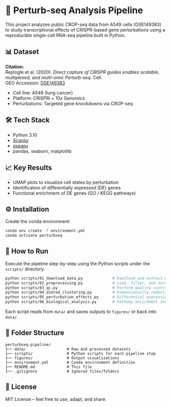 # 🔬 Perturb-seq Analysis Pipeline

This project analyzes public CROP-seq data from A549 cells (GSE149383) to study transcriptional effects of CRISPR-based gene perturbations using a reproducible single-cell RNA-seq pipeline built in Python.

## 📊 Dataset

**Citation:**  
Replogle et al. (2020). *Direct capture of CRISPR guides enables scalable, multiplexed, and multi-omic Perturb-seq*. Cell.  
GEO Accession: [GSE149383](https://www.ncbi.nlm.nih.gov/geo/query/acc.cgi?acc=GSE149383)

- Cell line: A549 (lung cancer)
- Platform: CRISPRi + 10x Genomics
- Perturbations: Targeted gene knockdowns via CROP-seq

## 🛠️ Tech Stack

- Python 3.10
- [Scanpy](https://scanpy.readthedocs.io/)
- [gseapy](https://gseapy.readthedocs.io/)
- pandas, seaborn, matplotlib

## 📈 Key Results

- UMAP plots to visualize cell states by perturbation
- Identification of differentially expressed (DE) genes
- Functional enrichment of DE genes (GO / KEGG pathways)

## ⚙️ Installation

Create the conda environment:

```bash
conda env create -f environment.yml
conda activate perturbseq
```

## 🚀 How to Run

Execute the pipeline step-by-step using the Python scripts under the `scripts/` directory.

```bash
python scripts/01_download_data.py             # Download and extract GSE149383
python scripts/02_preprocessing.py             # Load, filter, and normalize data
python scripts/03_qc.py                        # Perform quality control
python scripts/04_dimred_clustering.py         # Dimensionality reduction + clustering
python scripts/05_perturbation_effects.py      # Differential expression analysis
python scripts/06_biological_analysis.py       # Pathway enrichment analysis
```

Each script reads from `data/` and saves outputs to `figures/` or back into `data/`.

## 📂 Folder Structure

```
perturbseq-pipeline/
├── data/                  # Raw and processed datasets
├── scripts/               # Python scripts for each pipeline step
├── figures/               # Output visualizations
├── environment.yml        # Conda environment definition
├── README.md              # This file
├── .gitignore             # Ignored files/folders
```

## 📘 License

MIT License – feel free to use, adapt, and share.
